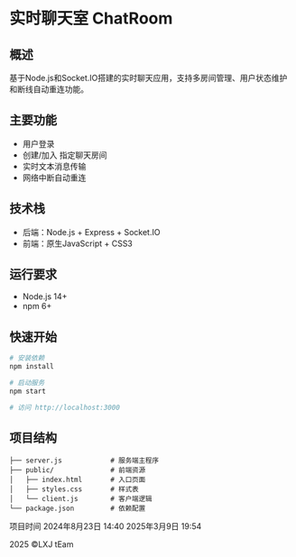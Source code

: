 # 实时聊天室 ChatRoom

## 概述
基于Node.js和Socket.IO搭建的实时聊天应用，支持多房间管理、用户状态维护和断线自动重连功能。

## 主要功能
- 用户登录
- 创建/加入 指定聊天房间
- 实时文本消息传输
- 网络中断自动重连

## 技术栈
- 后端：Node.js + Express + Socket.IO
- 前端：原生JavaScript + CSS3

## 运行要求
- Node.js 14+  
- npm 6+  

## 快速开始
```bash
# 安装依赖
npm install

# 启动服务
npm start

# 访问 http://localhost:3000
```

## 项目结构
```
├── server.js            # 服务端主程序
├── public/              # 前端资源
│   ├── index.html       # 入口页面  
│   ├── styles.css       # 样式表
│   └── client.js        # 客户端逻辑
└── package.json         # 依赖配置
```

项目时间
2024年8月23日 14:40
2025年3月9日 19:54

2025 ©️LXJ tEam